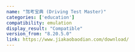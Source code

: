 ```yaml
---
name: "驾考宝典 (Driving Test Master)"
categories: ['education']
compatibility: emulation
display_result: "Compatible"
version_from: "8.20.5.0"
link: https://www.jiakaobaodian.com/download/
---
```

